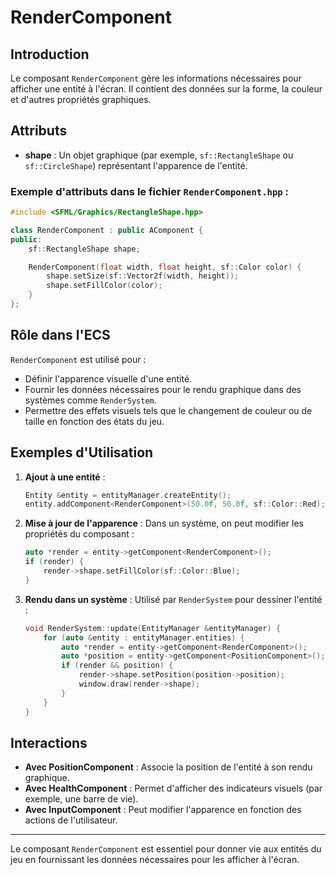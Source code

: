 # RenderComponent

## Introduction

Le composant `RenderComponent` gère les informations nécessaires pour afficher une entité à l'écran. Il contient des données sur la forme, la couleur et d'autres propriétés graphiques.

## Attributs

- **shape** : Un objet graphique (par exemple, `sf::RectangleShape` ou `sf::CircleShape`) représentant l'apparence de l'entité.

### Exemple d'attributs dans le fichier `RenderComponent.hpp` :

```cpp
#include <SFML/Graphics/RectangleShape.hpp>

class RenderComponent : public AComponent {
public:
    sf::RectangleShape shape;

    RenderComponent(float width, float height, sf::Color color) {
        shape.setSize(sf::Vector2f(width, height));
        shape.setFillColor(color);
    }
};
```

## Rôle dans l'ECS

`RenderComponent` est utilisé pour :

- Définir l'apparence visuelle d'une entité.
- Fournir les données nécessaires pour le rendu graphique dans des systèmes comme `RenderSystem`.
- Permettre des effets visuels tels que le changement de couleur ou de taille en fonction des états du jeu.

## Exemples d'Utilisation

1. **Ajout à une entité** :
   ```cpp
   Entity &entity = entityManager.createEntity();
   entity.addComponent<RenderComponent>(50.0f, 50.0f, sf::Color::Red);
   ```

2. **Mise à jour de l'apparence** :
   Dans un système, on peut modifier les propriétés du composant :
   ```cpp
   auto *render = entity->getComponent<RenderComponent>();
   if (render) {
       render->shape.setFillColor(sf::Color::Blue);
   }
   ```

3. **Rendu dans un système** :
   Utilisé par `RenderSystem` pour dessiner l'entité :
   ```cpp
   void RenderSystem::update(EntityManager &entityManager) {
       for (auto &entity : entityManager.entities) {
           auto *render = entity->getComponent<RenderComponent>();
           auto *position = entity->getComponent<PositionComponent>();
           if (render && position) {
               render->shape.setPosition(position->position);
               window.draw(render->shape);
           }
       }
   }
   ```

## Interactions

- **Avec PositionComponent** : Associe la position de l'entité à son rendu graphique.
- **Avec HealthComponent** : Permet d'afficher des indicateurs visuels (par exemple, une barre de vie).
- **Avec InputComponent** : Peut modifier l'apparence en fonction des actions de l'utilisateur.

---

Le composant `RenderComponent` est essentiel pour donner vie aux entités du jeu en fournissant les données nécessaires pour les afficher à l'écran.

